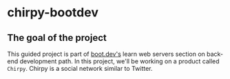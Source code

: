 # chirpy-bootdev
## The goal of the project
This guided project is part of [boot.dev's](https://boot.dev/tracks/backend) learn web servers section on back-end development path. In this project, we'll be working on a product called `Chirpy`. Chirpy is a social network similar to Twitter.
